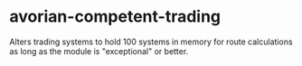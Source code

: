 # avorian-competent-trading
Alters trading systems to hold 100 systems in memory for route calculations as long as the module is "exceptional" or better.

